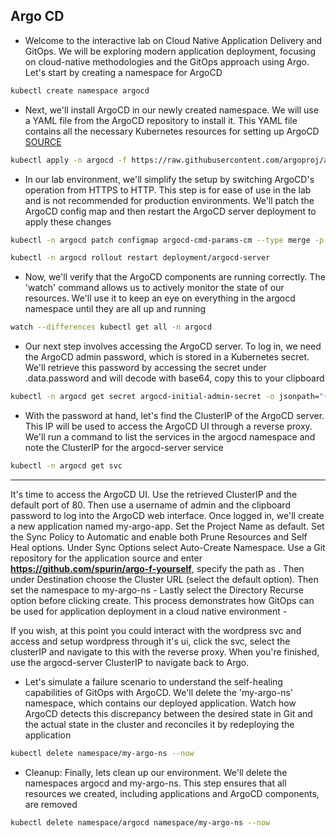 ## Argo CD 



- Welcome to the interactive lab on Cloud Native Application Delivery and GitOps. We will be exploring modern application deployment, focusing on cloud-native methodologies and the GitOps approach using Argo. Let's start by creating a namespace for ArgoCD
```bash
kubectl create namespace argocd
```

- Next, we'll install ArgoCD in our newly created namespace. We will use a YAML file from the ArgoCD repository to install it. This YAML file contains all the necessary Kubernetes resources for setting up ArgoCD [SOURCE](https://argo-cd.readthedocs.io/en/stable/getting_started/#1-install-argo-cd)
```bash
kubectl apply -n argocd -f https://raw.githubusercontent.com/argoproj/argo-cd/stable/manifests/install.yaml
```

- In our lab environment, we'll simplify the setup by switching ArgoCD's operation from HTTPS to HTTP. This step is for ease of use in the lab and is not recommended for production environments. We'll patch the ArgoCD config map and then restart the ArgoCD server deployment to apply these changes
```bash
kubectl -n argocd patch configmap argocd-cmd-params-cm --type merge -p '{"data":{"server.insecure":"true"}}'
```

```bash
kubectl -n argocd rollout restart deployment/argocd-server
```

- Now, we'll verify that the ArgoCD components are running correctly. The 'watch' command allows us to actively monitor the state of our resources. We'll use it to keep an eye on everything in the argocd namespace until they are all up and running
```bash
watch --differences kubectl get all -n argocd
```

- Our next step involves accessing the ArgoCD server. To log in, we need the ArgoCD admin password, which is stored in a Kubernetes secret. We'll retrieve this password by accessing the secret under .data.password and will decode with base64, copy this to your clipboard
```bash
kubectl -n argocd get secret argocd-initial-admin-secret -o jsonpath="{.data.password}" | base64 -d
```

- With the password at hand, let's find the ClusterIP of the ArgoCD server. This IP will be used to access the ArgoCD UI through a reverse proxy. We'll run a command to list the services in the argocd namespace and note the ClusterIP for the argocd-server service
```bash
kubectl -n argocd get svc
```
** **

It's time to access the ArgoCD UI. Use the retrieved ClusterIP and the default port of 80. Then use a username of admin and the clipboard password to log into the ArgoCD web interface. Once logged in, we'll create a new application named my-argo-app. Set the Project Name as default. Set the Sync Policy to Automatic and enable both Prune Resources and Self Heal options. Under Sync Options select Auto-Create Namespace. Use a Git repository for the application source and enter **https://github.com/spurin/argo-f-yourself**, specify the path as . Then under Destination choose the Cluster URL (select the default option). Then set the namespace to my-argo-ns - Lastly select the Directory Recurse option before clicking create. This process demonstrates how GitOps can be used for application deployment in a cloud native environment -

If you wish, at this point you could interact with the wordpress svc and access and setup wordpress through it's ui, click the svc, select the clusterIP and navigate to this with the reverse proxy. When you're finished, use the argocd-server ClusterIP to navigate back to Argo.


- Let's simulate a failure scenario to understand the self-healing capabilities of GitOps with ArgoCD. We'll delete the 'my-argo-ns' namespace, which contains our deployed application. Watch how ArgoCD detects this discrepancy between the desired state in Git and the actual state in the cluster and reconciles it by redeploying the application
```bash
kubectl delete namespace/my-argo-ns --now
```

- Cleanup: Finally, lets clean up our environment. We'll delete the namespaces argocd and my-argo-ns. This step ensures that all resources we created, including applications and ArgoCD components, are removed 
```bash
kubectl delete namespace/argocd namespace/my-argo-ns --now
```
